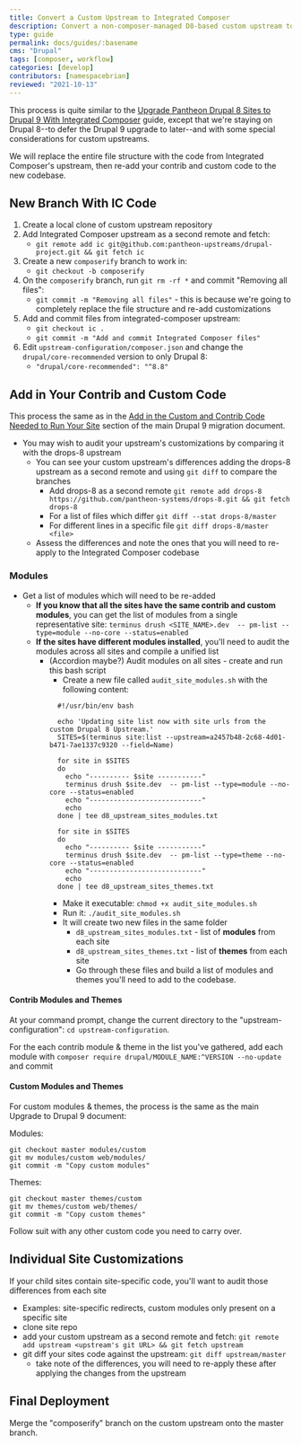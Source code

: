 ```yaml
---
title: Convert a Custom Upstream to Integrated Composer
description: Convert a non-composer-managed D8-based custom upstream to Integrated Composer
type: guide
permalink: docs/guides/:basename
cms: "Drupal"
tags: [composer, workflow]
categories: [develop]
contributors: [namespacebrian]
reviewed: "2021-10-13"
---
```


This process is quite similar to the [Upgrade Pantheon Drupal 8 Sites to Drupal 9 With Integrated Composer](/docs/guides/drupal-9-migration/upgrade-to-d9) guide, except that we're staying on Drupal 8--to defer the Drupal 9 upgrade to later--and with some special considerations for custom upstreams.

We will replace the entire file structure with the code from Integrated Composer's upstream, then re-add your contrib and custom code to the new codebase.

## New Branch With IC Code 

1. Create a local clone of custom upstream repository
1. Add Integrated Composer upstream as a second remote and fetch:
    * `git remote add ic git@github.com:pantheon-upstreams/drupal-project.git && git fetch ic`
1. Create a new `composerify` branch to work in:
   * `git checkout -b composerify`
1. On the `composerify` branch, run `git rm -rf *` and commit "Removing all files":
   * `git commit -m "Removing all files"` - this is because we're going to completely replace the file structure and re-add customizations
1. Add and commit files from integrated-composer upstream:
   * `git checkout ic .`
   * `git commit -m "Add and commit Integrated Composer files"`
1. Edit `upstream-configuration/composer.json` and change the `drupal/core-recommended` version to only Drupal 8: 
   * `"drupal/core-recommended": "^8.8"`

## Add in Your Contrib and Custom Code

This process the same as in the [Add in the Custom and Contrib Code Needed to Run Your Site](https://pantheon.io/docs/guides/drupal-9-migration/upgrade-to-d9#contributed-code) section of the main Drupal 9 migration document.

- You may wish to audit your upstream's customizations by comparing it with the drops-8 upstream
  - You can see your custom upstream's differences adding the drops-8 upstream as a second remote and using `git diff` to compare the branches
    - Add drops-8 as a second remote `git remote add drops-8 https://github.com/pantheon-systems/drops-8.git && git fetch drops-8`
    - For a list of files which differ `git diff --stat drops-8/master`
    - For different lines in a specific file `git diff drops-8/master <file>`
  - Assess the differences and note the ones that you will need to re-apply to the Integrated Composer codebase

### Modules

- Get a list of modules which will need to be re-added
  - **If you know that all the sites have the same contrib and custom modules**, you can get the list of modules from a single representative site:
    `terminus drush <SITE_NAME>.dev  -- pm-list --type=module --no-core --status=enabled`
  - **If the sites have different modules installed**, you'll need to audit the modules across all sites and compile a unified list
    - (Accordion maybe?) Audit modules on all sites - create and run this bash script
      - Create a new file called `audit_site_modules.sh` with the following content:
      ```
        #!/usr/bin/env bash

        echo 'Updating site list now with site urls from the custom Drupal 8 Upstream.'
        SITES=$(terminus site:list --upstream=a2457b48-2c68-4d01-b471-7ae1337c9320 --field=Name)

        for site in $SITES
        do
          echo "---------- $site -----------"
          terminus drush $site.dev  -- pm-list --type=module --no-core --status=enabled
          echo "----------------------------"
          echo
        done | tee d8_upstream_sites_modules.txt

        for site in $SITES
        do
          echo "---------- $site -----------"
          terminus drush $site.dev  -- pm-list --type=theme --no-core --status=enabled
          echo "----------------------------"
          echo
        done | tee d8_upstream_sites_themes.txt

      ```
      - Make it executable: `chmod +x audit_site_modules.sh`
      - Run it: `./audit_site_modules.sh`
      - It will create two new files in the same folder
        - `d8_upstream_sites_modules.txt` - list of **modules** from each site
        - `d8_upstream_sites_themes.txt` - list of **themes** from each site
        - Go through these files and build a list of modules and themes you'll need to add to the codebase.

#### Contrib Modules and Themes

At your command prompt, change the current directory to the "upstream-configuration": `cd upstream-configuration`.

For the each contrib module & theme in the list you've gathered, add each module with `composer require drupal/MODULE_NAME:^VERSION --no-update` and commit

#### Custom Modules and Themes

For custom modules & themes, the process is the same as the main Upgrade to Drupal 9 document:

  Modules:

  ```bash{promptUser:user}
  git checkout master modules/custom
  git mv modules/custom web/modules/
  git commit -m "Copy custom modules"
  ```

  Themes:

  ```bash{promptUser:user}
  git checkout master themes/custom
  git mv themes/custom web/themes/
  git commit -m "Copy custom themes"
  ```

  Follow suit with any other custom code you need to carry over.

## Individual Site Customizations

If your child sites contain site-specific code, you'll want to audit those differences from each site
- Examples: site-specific redirects, custom modules only present on a specific site
- clone site repo
- add your custom upstream as a second remote and fetch: `git remote add upstream <upstream's git URL> && git fetch upstream`
- git diff your sites code against the upstream: `git diff upstream/master`
  - take note of the differences, you will need to re-apply these after applying the changes from the upstream

## Final Deployment

Merge the "composerify" branch on the custom upstream onto the master branch.
